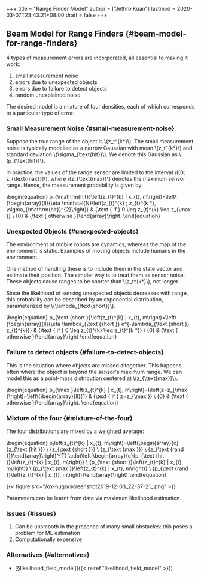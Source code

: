 +++
title = "Range Finder Model"
author = ["Jethro Kuan"]
lastmod = 2020-03-07T23:43:21+08:00
draft = false
+++

## Beam Model for Range Finders {#beam-model-for-range-finders}

4 types of measurement errors are incorporated, all essential to
making it work:

1.  small measurement noise
2.  errors due to unexpected objects
3.  errors due to failure to detect objects
4.  random unexplained noise

The desired model is a mixture of four densities, each of which
corresponds to a particular type of error.


### Small Measurement Noise {#small-measurement-noise}

Suppose the true range of the object is \\(z\_t^{k\*}\\). The small
measurement noise is typically modelled as a narrow Gaussian with mean
\\(z\_t^{k\*}\\) and standard deviation \\(\sigma\_{\text{hit}}\\). We denote
this Gaussian as \\(p\_{\text{hit}}\\).

In practice, the values of the range sensor are limited to the
interval \\([0; z\_{\text{max}}]\\), where \\(z\_{\text{max}}\\) denotes the
maximum sensor range. Hence, the measurement probability is given by:

\begin{equation}
  p\_{\mathrm{hit}}\left(z\_{t}^{k} | x\_{t}, m\right)=\left\\{\begin{array}{ll}{\eta \mathcal{N}\left(z\_{t}^{k} ; z\_{t}^{k \*}, \sigma\_{\mathrm{hit}}^{2}\right)} & {\text { if } 0 \leq z\_{t}^{k} \leq z\_{\max }} \\ {0} & {\text { otherwise }}\end{array}\right.
\end{equation}


### Unexpected Objects {#unexpected-objects}

The environment of mobile robots are dynamics, whereas the map of the
environment is static. Examples of moving objects include humans in
the environment.

One method of handling these is to include them in the state vector
and estimate their position. The simpler way is to treat them as
sensor noise. These objects cause ranges to be shorter than
\\(z\_t^{k\*}\\), not longer.

Since the likelihood of sensing unexpected objects decreases with
range, this probability can be described by an exponential
distribution, parameterized by \\(\lambda\_{\text{short}}\\).

\begin{equation}
  p\_{\text {short }}\left(z\_{t}^{k} | x\_{t}, m\right)=\left\\{\begin{array}{ll}{\eta \lambda\_{\text {short }} e^{-\lambda\_{\text {short }} z\_{t}^{k}}} & {\text { if } 0 \leq z\_{t}^{k} \leq z\_{t}^{k \*}} \\ {0} & {\text { otherwise }}\end{array}\right
\end{equation}


### Failure to detect objects {#failure-to-detect-objects}

This is the situation where objects are missed altogether. This
happens often where the object is beyond the sensor's maximum range.
We can model this as a point-mass distribution centered at
\\(z\_{\text{max}}\\).

\begin{equation}
  p\_{\max }\left(z\_{t}^{k} | x\_{t}, m\right)=I\left(z=z\_{\max }\right)=\left\\{\begin{array}{ll}{1} & {\text { if } z=z\_{\max }} \\ {0} & {\text { otherwise }}\end{array}\right.
\end{equation}


### Mixture of the four {#mixture-of-the-four}

The four distributions are mixed by a weighted average:

\begin{equation}
  p\left(z\_{t}^{k} | x\_{t}, m\right)=\left(\begin{array}{c}{z\_{\text {hit }}} \\ {z\_{\text {short }}} \\ {z\_{\text {max }}} \\ {z\_{\text {rand }}}\end{array}\right)^{T} \cdot\left(\begin{array}{c}{p\_{\text {hit }}\left(z\_{t}^{k} | x\_{t}, m\right)} \\ {p\_{\text {short }}\left(z\_{t}^{k} | x\_{t}, m\right)} \\ {p\_{\text {max }}\left(z\_{t}^{k} | x\_{t}, m\right)} \\ {p\_{\text {rand }}\left(z\_{t}^{k} | x\_{t}, m\right)}\end{array}\right)
\end{equation}

{{< figure src="/ox-hugo/screenshot2019-12-03_22-37-21_.png" >}}

Parameters can be learnt from data via maximum likelihood estimation.


### Issues {#issues}

1.  Can be unsmooth in the presence of many small obstacles: this
    poses a problem for ML estimation
2.  Computationally expensive


### Alternatives {#alternatives}

-   [§likelihood\_field\_model]({{< relref "likelihood_field_model" >}})
